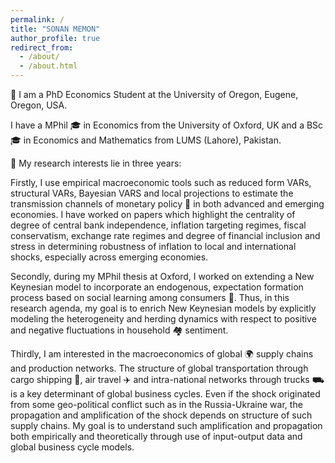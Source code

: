 ```yaml
---
permalink: /
title: "SONAN MEMON"
author_profile: true
redirect_from: 
  - /about/
  - /about.html
---
```


👋 I am a PhD Economics Student at the University of Oregon, Eugene, Oregon, USA. 

I have a MPhil 🎓 in Economics from the University of Oxford, UK and a BSc 🎓 in Economics and Mathematics from LUMS (Lahore), Pakistan.

🔬 My research interests lie in three years:

Firstly, I use empirical macroeconomic tools such as reduced form VARs, structural VARs, Bayesian VARS and local projections to estimate the transmission channels of monetary policy 🏦 in both advanced and emerging economies. I have worked on papers which highlight the centrality of degree of central bank independence, inflation targeting regimes, fiscal conservatism, exchange rate regimes and degree of financial inclusion and stress in determining robustness of inflation to local and international shocks, especially across emerging economies.

Secondly, during my MPhil thesis at Oxford, I worked on extending a New Keynesian model to incorporate an endogenous, expectation formation process based on 
social learning among consumers 👬. Thus, in this research agenda, my goal is to enrich New Keynesian models by explicitly modeling the heterogeneity and 
herding dynamics with respect to positive and negative fluctuations in household 🏘️ sentiment.

Thirdly, I am interested in the macroeconomics of global 🌍 supply chains and production networks. The structure of global transportation through cargo shipping 🚢, air travel ✈️ and intra-national networks through trucks ⛟ is a key determinant of global business cycles. Even if the shock originated from some geo-political conflict such as in the Russia-Ukraine war, the propagation and amplification of the shock depends on structure of such supply chains. My goal is to understand such amplification and propagation both empirically and theoretically through use of input-output data and global business cycle models.








